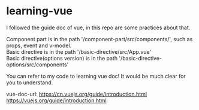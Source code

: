# learning-vue
I followed the guide doc of vue, in this repo are some practices about that.

Component part is in the path '/component-part/src/components/', such as props, event and v-model. <br />
Basic directive is in the path '/basic-directive/src/App.vue' <br />
Basic directive(options version) is in the path '/basic-directive-options/src/components' <br />

You can refer to my code to learning vue doc! It would be much clear for you to understand.

vue-doc-url:
https://cn.vuejs.org/guide/introduction.html
https://vuejs.org/guide/introduction.html
